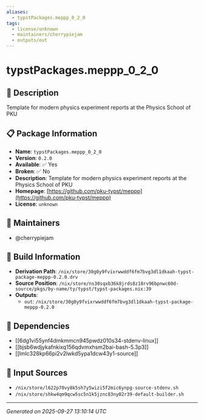 ```yaml
---
aliases:
  - typstPackages.meppp_0_2_0
tags:
  - license/unknown
  - maintainers/cherrypiejam
  - outputs/out
---
```


# typstPackages.meppp_0_2_0

## 📝 Description

Template for modern physics experiment reports at the Physics School of PKU

## 📋 Package Information

- **Name**: `typstPackages.meppp_0_2_0`
- **Version**: `0.2.0`
- **Available**: ✅ Yes
- **Broken**: ✅ No
- **Description**: Template for modern physics experiment reports at the Physics School of PKU
- **Homepage**: [https://github.com/pku-typst/meppp](https://github.com/pku-typst/meppp)
- **License**: `unknown`
## 👥 Maintainers

- @cherrypiejam


## 🔧 Build Information

- **Derivation Path**: `/nix/store/30g0y9fvixrwwddf6fm7bvg3dl1dkaah-typst-package-meppp-0.2.0.drv`
- **Source Position**: `/nix/store/ns30sqxb36k8jrds8z18rv96bpnwc60d-source/pkgs/by-name/ty/typst/typst-packages.nix:39`
- **Outputs**:
  - `out`:  `/nix/store/30g0y9fvixrwwddf6fm7bvg3dl1dkaah-typst-package-meppp-0.2.0`

## 🔗 Dependencies

- [[6dg1vi55ynf4dmkmmcn945pwdz010s34-stdenv-linux]]
- [[bjsb6wdjykafnkixq156qdvmxhsm2bai-bash-5.3p3]]
- [[lmlc328kp66pi2v2lwkd5ypa1dcw43y1-source]]

## 📁 Input Sources

- `/nix/store/l622p70vy8k5sh7y5wizi5f2mic6ynpg-source-stdenv.sh`
- `/nix/store/shkw4qm9qcw5sc5n1k5jznc83ny02r39-default-builder.sh`

---
*Generated on 2025-09-27 13:10:14 UTC*
